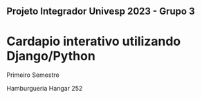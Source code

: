 ## Projeto Integrador Univesp 2023 - Grupo 3

# Cardapio interativo utilizando Django/Python

Primeiro Semestre

Hamburgueria Hangar 252